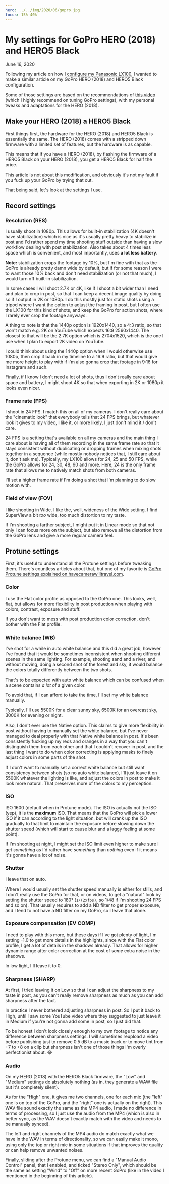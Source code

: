 ```yaml
---
hero: ../../img/2020/06/gopro.jpg
focus: 15% 40%
---
```


# My settings for GoPro HERO (2018) and HERO5 Black
June 16, 2020

Following my article on how I [configure my Panasonic LX100](../05/my-settings-for-panasonic-lumix-lx100.md),
I wanted to make a similar article on my GoPro HERO (2018) and HERO5 Black configuration.

Some of those settings are based on the recommendations of [this video](https://youtu.be/3DoKXA8tCq0)
(which I highly recommend on tuning GoPro settings), with my personal
tweaks and adaptations for the HERO (2018).

## Make your HERO (2018) a HERO5 Black

First things first, the hardware for the HERO (2018) and HERO5 Black is
essentially the same. The HERO (2018) comes with a stripped down
firmware with a limited set of features, but the hardware is as capable.

This means that if you have a HERO (2018), by flashing the firmware of a
HERO5 Black on your HERO (2018), you get a HERO5 Black for half the
price.

This article is not about this modification, and obviously it's not my
fault if you fuck up your GoPro by trying that out.

That being said, let's look at the settings I use.

## Record settings

### Resolution (RES)

I usually shoot in 1080p. This allows for built-in stabilization
(4K doesn't have stabilization) which is nice as it's usually pretty
heavy to stabilize in post and I'd rather spend my time shooting stuff
outside than having a slow workflow dealing with post stabilization.
Also takes about 4 times less space which is convenient, and most
importantly, uses **a lot less battery**.

<div class="note">

**Note:** stabilization crops the footage by 10%, but I'm fine with that
as the GoPro is already pretty damn wide by default, but if for some
reason I were to want those 10% back and don't need stabilization (or
not that much), I would turn off built-in stabilization.

</div>

In some cases I will shoot 2.7K or 4K, like if I shoot a bit wider than
I need and plan to crop in post, so that I can keep a decent image
quality by doing so if I output in 2K or 1080p. I do this mostly just
for static shots using a tripod where I want the option to adjust the
framing in post, but I often use the LX100 for this kind of shots, and
keep the GoPro for action shots, where I rarely ever crop the footage
anyways.

A thing to note is that the 1440p option is 1920x1440, so a 4:3 ratio,
so that won't match e.g. 2K on YouTube which expects 16:9 2560x1440.
The closest to that will be the 2.7K option which is 2704x1520, which is the
one I use when I plan to export 2K video on YouTube.

I could think about using the 1440p option when I would otherwise use
1080p, then crop it back in my timeline to a 16:9 ratio, but that would
give me more height to play with if I'm also gonna crop that footage in
9:16 for Instagram and such.

Finally, if I know I don't need a lot of shots, thus I don't really care
about space and battery, I might shoot 4K so that when exporting in 2K
or 1080p it looks even nicer.

### Frame rate (FPS)

I shoot in 24 FPS. I match this on all of my cameras. I don't really
care about the "cinematic look" that everybody tells that 24 FPS brings,
but whatever look it gives to my video, I like it, or more likely, I
just don't mind it / don't care.

24 FPS is a setting that's available on all my cameras and the main
thing I care about is having all of them recording in the same frame
rate so that it stays consistent without duplicating or dropping frames
when mixing shots together in a sequence (while mostly nobody notices
that, I still care about it, don't ask me). Typically, my LX100 allows
for 24, 25 and 50 FPS, while the GoPro allows for 24, 30, 48, 60 and
more. Here, 24 is the only frame rate that allows me to natively match
shots from both cameras.

I'll set a higher frame rate if I'm doing a shot that I'm planning to do
slow motion with.

### Field of view (FOV)

I like shooting in Wide. I like the, well, wideness of the Wide setting.
I find SuperView a bit *too* wide, too much distortion to my taste.

If I'm shooting a farther subject, I might put it in Linear mode so that
not only I can focus more on the subject, but also remove all the
distortion from the GoPro lens and give a more regular camera feel.

## Protune settings

First, it's useful to understand all the Protune settings before
tweaking them. There's countless articles about that, but one of my
favorite is [GoPro Protune settings explained on havecamerawilltravel.com](https://havecamerawilltravel.com/gopro/gopro-protune-settings-explained/).

### Color

I use the Flat color profile as opposed to the GoPro one. This looks,
well, flat, but allows for more flexibility in post production when
playing with colors, contrast, exposure and stuff.

If you don't want to mess with post production color correction, don't
bother with the Flat profile.

### White balance (WB)

I've shot for a while in auto white balance and this did a great job,
however I've found that it would be sometimes inconsistent when shooting
different scenes in the same lighting. For example, shooting sand and a
river, and without moving, doing a second shot of the forest and sky, it
would balance the colors totally differently between the two shots.

That's to be expected with auto white balance which can be confused when
a scene contains *a lot* of a given color.

To avoid that, if I can afford to take the time, I'll set my white
balance manually.

Typically, I'll use 5500K for a clear sunny sky, 6500K for an overcast
sky, 3000K for evening or night.

Also, I don't ever use the Native option. This claims to give more
flexibility in post without having to manually set the white balance,
but I've never managed to deal properly with that Native white balance
in post. It's been consistently fucking up my reds and oranges in a way
that you can't distinguish them from each other and that I couldn't
recover in post, and the last thing I want to do when color correcting
is applying masks to finely adjust colors in some parts of the shot.

If I don't want to manually set a correct white balance but still want
consistency between shots (so no auto white balance), I'll just leave it
on 5500K whatever the lighting is like, and adjust the colors in post to
make it look more natural. That preserves more of the colors to my
perception.

### ISO

ISO 1600 (default when in Protune mode). The ISO is actually not the ISO
(yep), it is the **maximum** ISO. That means that the GoPro will pick a
lower ISO if it can according to the light situation, but will crank up
the ISO gradually to that limit to maintain the exposure before slowing
down the shutter speed (which will start to cause blur and a laggy
feeling at some point).

If I'm shooting at night, I might set the ISO limit even higher to make
sure I get *something* as I'd rather have *something* than *nothing*
even if it means it's gonna have a lot of noise.

### Shutter

I leave that on auto.

Where I would usually set the shutter speed manually is either for
stills, and I don't really use the GoPro for that, or on videos, to get
a "natural" look by setting the shutter speed to 180° (`1/(2xfps)`, so
1/48 if I'm shooting 24 FPS and so on). That usually requires to add a ND
filter to get proper exposure, and I tend to not have a ND filter on my
GoPro, so I leave that alone.

### Exposure compensation (EV COMP)

I need to play with this more, but these days if I've got plenty of
light, I'm setting -1.0 to get more details in the highlights, since
with the Flat color profile, I get a lot of details in the shadows
already. That allows for higher dynamic range after color correction
at the cost of *some* extra noise in the shadows.

In low light, I'll leave it to 0.

### Sharpness (SHARP)

At first, I tried leaving it on Low so that I can adjust the sharpness
to my taste in post, as you can't really remove sharpness as much as you
can add sharpness after the fact.

In practice I never bothered adjusting sharpness in post. So I put it
back to High, until I saw some YouTube video where they suggested to
just leave it in Medium if you're not gonna add some in post, so I just
did that.

To be honest I don't look closely enough to my own footage to notice any
difference between sharpness settings. I will sometimes reupload a video
before publishing just to remove 0.5 dB to a music track or to move tint
from +7 to +8 on a clip but sharpness isn't one of those things I'm
overly perfectionist about. 😂

### Audio

On my HERO (2018) with the HERO5 Black firmware, the "Low" and "Medium"
settings do absolutely nothing (as in, they generate a WAW file but it's
completely silent).

As for the "High" one, it gives me two channels, one for each mic (the
"left" one is on top of the GoPro, and the "right" one is actually on
the right). This WAV file sound exactly the same as the MP4 audio, I
made no difference in terms of processing, so I just use the audio from
the MP4 (which is also in better sync, as the WAV doesn't exactly match
with the video and needs to be manually synced).

The left and right channels of the MP4 audio do match exactly what we
have in the WAV in terms of directionality, so we can easily make it
mono, using only the top or right mic in some situations if that
improves the quality or can help remove unwanted noises.

Finally, sliding after the Protune menu, we can find a "Manual Audio
Control" panel, that I enabled, and ticked "Stereo Only", which should
be the same as setting "Wind" to "Off" on more recent GoPro (like in the
video I mentioned in the beginning of this article).
